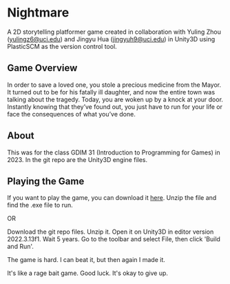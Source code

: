 # Nightmare
A 2D storytelling platformer game created in collaboration with Yuling Zhou (yulingz6@uci.edu) and Jingyu Hua (jingyuh9@uci.edu) in Unity3D using PlasticSCM as the version control tool.

## Game Overview
In order to save a loved one, you stole a precious medicine from the Mayor. It turned out to be for his fatally ill daughter, and now the entire town was talking about the tragedy. Today, you are woken up by a knock at your door. Instantly knowing that they’ve found out, you just have to run for your life or face the consequences of what you’ve done.

## About
This was for the class GDIM 31 (Introduction to Programming for Games) in 2023. In the git repo are the Unity3D engine files.

## Playing the Game
If you want to play the game, you can download it [here](https://drive.google.com/drive/folders/1KvmJiTcH4jJefC1kIFFZjrY0Q-762TTG?usp=sharing). Unzip the file and find the .exe file to run.

OR

Download the git repo files. Unzip it. Open it on Unity3D in editor version 2022.3.13f1. Wait 5 years. Go to the toolbar and select File, then click 'Build and Run'.

The game is hard. I can beat it, but then again I made it.

It's like a rage bait game. Good luck. It's okay to give up.
